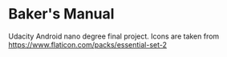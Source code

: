 # Baker's Manual
Udacity Android nano degree final project. 
Icons are taken from https://www.flaticon.com/packs/essential-set-2

